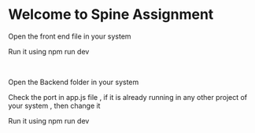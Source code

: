<h1>Welcome to Spine Assignment</h1>

<p>Open the front end file in your system</p>
<p>Run it using npm run dev</p>
<br/>
<p>Open the Backend folder in your system</p>
<p>Check the port in app.js file , if it is already running in any other project of your system , then change it</p>
<p>Run it using npm run dev</p>

